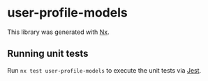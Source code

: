 # user-profile-models

This library was generated with [Nx](https://nx.dev).

## Running unit tests

Run `nx test user-profile-models` to execute the unit tests via [Jest](https://jestjs.io).
